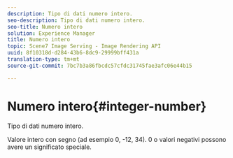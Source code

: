 ```yaml
---
description: Tipo di dati numero intero.
seo-description: Tipo di dati numero intero.
seo-title: Numero intero
solution: Experience Manager
title: Numero intero
topic: Scene7 Image Serving - Image Rendering API
uuid: 8f10318d-d284-43b6-8dc9-29999bff431a
translation-type: tm+mt
source-git-commit: 7bc7b3a86fbcdc57cfdc31745fae3afc06e44b15

---
```



# Numero intero{#integer-number}

Tipo di dati numero intero.

Valore intero con segno (ad esempio 0, -12, 34). 0 o valori negativi possono avere un significato speciale.

